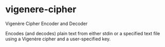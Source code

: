 # vigenere-cipher
Vigenère Cipher Encoder and Decoder

Encodes (and decodes) plain text from either stdin or a specified text file using a Vigenère cipher and a user-specified key.
